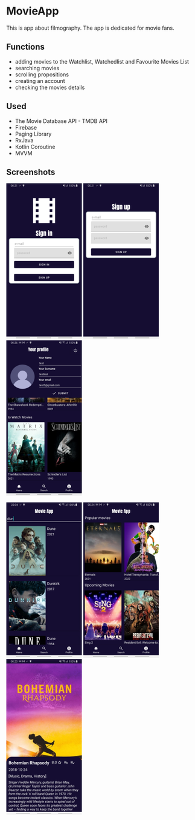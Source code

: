 # MovieApp
This is app about filmography. The app is dedicated for movie fans. 

## Functions
* adding movies to the Watchlist, Watchedlist and Favourite Movies List
* searching movies
* scrolling propositions
* creating an account
* checking the movies details

## Used

* The Movie Database API - TMDB API
* Firebase
* Paging Library
* RxJava
* Kotlin Coroutine
* MVVM

## Screenshots

  <img src="screenshots/Screenshot_log.jpg" width=200 > <img src="screenshots/Screenshot_reg.jpg" width=200 > <img src="screenshots/Screenshot_profile.jpg" width=200 >

  <img src="screenshots/Screenshot_search.jpg" width=200 > <img src="screenshots/Screenshot_home.jpg" width=200 > <img src="screenshots/Screenshot_details.jpg" width=200 >
